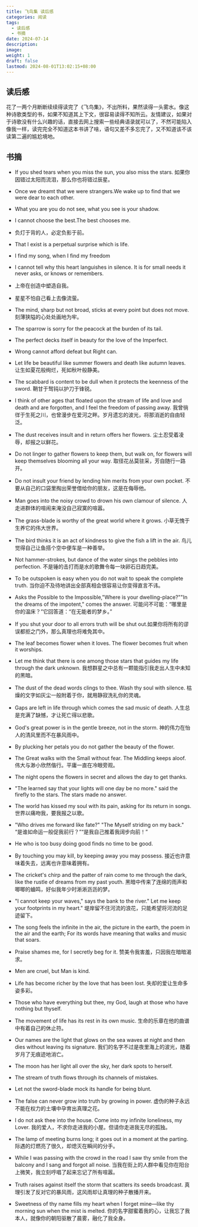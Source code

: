 ```yaml
---
title: 飞鸟集 读后感
categories: 阅读
tags:
  - 读后感
  - 书摘
date: 2024-07-14
description: 
image: 
weight: 1
draft: false
lastmod: 2024-08-01T13:02:15+08:00
---
```

## 读后感

花了一两个月断断续续得读完了《飞鸟集》，不出所料，果然读得一头雾水。像这种诗歌类型的书，如果不知道其上下文，很容易读得不知所云。友情建议，如果对于诗歌没有什么兴趣的话，直接去网上搜索一些经典语录就可以了，不然可能陷入像我一样，读完完全不知道这本书讲了啥，语句又差不多忘完了，又不知道该不该读第二遍的尴尬境地。

## 书摘
  
- If you shed tears when you miss the sun, you also miss the stars. 如果你因错过太阳而流泪，那么你也将错过辰星。

- Once we dreamt that we were strangers.We wake up to find that we were dear to each other.  

- What you are you do not see, what you see is your shadow.  

- I cannot choose the best.The best chooses me.  

- 负灯于背的人，必定负影于前。  

- That I exist is a perpetual surprise which is life.  

- I find my song, when I find my freedom  
    
- I cannot tell why this heart languishes in silence. It is for small needs it never asks, or knows or remembers.  
  
- 上帝在创造中塑造自我。  
    
- 星星不怕自己看上去像流萤。  
    
- The mind, sharp but not broad, sticks at every point but does not move. 刻薄狭隘的心处处画地为牢。  
    
- The sparrow is sorry for the peacock at the burden of its tail.  

- The perfect decks itself in beauty for the love of the Imperfect.  

- Wrong cannot afford defeat but Right can.  

- Let life be beautiful like summer flowers and death like autumn leaves. 让生如夏花般绚烂，死如秋叶般静美。  
 
- The scabbard is content to be dull when it protects the keenness of the sword. 鞘甘于驽钝以护刀于锋锐。
    
- I think of other ages that floated upon the stream of life and love and death and are forgotten, and I feel the freedom of passing away. 我曾徜徉于生死之川，也曾漫步在爱河之畔。岁月遗忘的波光，将那消逝的自由轻泛。  
    
- The dust receives insult and in return offers her flowers. 尘土忍受着凌辱，却报之以鲜花。  
    
- Do not linger to gather flowers to keep them, but walk on, for flowers will keep themselves blooming all your way. 取径花丛莫驻采，芳自随行一路开。  
   
- Do not insult your friend by lending him merits from your own pocket. 不要从自己的口袋里掏出荣誉借给你的朋友，这是在侮辱他。  
    
- Man goes into the noisy crowd to drown his own clamour of silence. 人走进群体的喧闹来淹没自己寂寞的喧嚣。  
    
- The grass-blade is worthy of the great world where it grows. 小草无愧于生养它的伟大世界。  
    
- The bird thinks it is an act of kindness to give the fish a lift in the air. 鸟儿觉得自己让鱼搭个空中便车是一种善举。  
    
- Not hammer-strokes, but dance of the water sings the pebbles into perfection. 不是锤的击打而是水的歌舞令每一块卵石日趋完美。  
    
- To be outspoken is easy when you do not wait to speak the complete truth. 当你迫不及待地讲出全部真相会很容易让你变得直言不讳。  
    
- Asks the Possible to the Impossible,"Where is your dwelling-place?""In the dreams of the impotent," comes the answer. 可能问不可能：“哪里是你的温床？”它回答道：“在无能者的梦乡。”  
    
- If you shut your door to all errors truth will be shut out.如果你将所有的谬误都拒之门外，那么真理也将难免其中。  
    
- The leaf becomes flower when it loves. The flower becomes fruit when it worships.  
    
- Let me think that there is one among those stars that guides my life through the dark unknown. 我想群星之中总有一颗能指引我走出人生中未知的黑暗。  
    
- The dust of the dead words clings to thee. Wash thy soul with silence. 枯燥的文字如灰尘一般附着于你，就用静寂洗礼你的灵魂。  
    
- Gaps are left in life through which comes the sad music of death. 人生总是充满了缺憾，才让死亡得以悲歌。  
    
- God's great power is in the gentle breeze, not in the storm. 神的伟力在怡人的清风里而不在暴风雨中。  
    
- By plucking her petals you do not gather the beauty of the flower.  
    
- The Great walks with the Small without fear. The Middling keeps aloof. 伟大与渺小欣然偕行。平庸一直在冷眼旁观。  
    
- The night opens the flowers in secret and allows the day to get thanks.  
    
- "The learned say that your lights will one day be no more." said the firefly to the stars. The stars made no answer.  
    
- The world has kissed my soul with its pain, asking for its return in songs. 世界以痛吻我，要我报之以歌。  
    
- "Who drives me forward like fate?" "The Myself striding on my back." “是谁如命运一般促我前行？”“是我自己推着我阔步向前！”  
    
- He who is too busy doing good finds no time to be good.  
    
- By touching you may kill, by keeping away you may possess. 接近也许意味着失去，远离也许意味着拥有。  
    
- The cricket's chirp and the patter of rain come to me through the dark, like the rustle of dreams from my past youth. 黑暗中传来了连绵的雨声和唧唧的蛐鸣，好似我年少时淅淅沥沥的梦。  

- "I cannot keep your waves," says the bank to the river." Let me keep your footprints in my heart."  堤岸留不住河流的浪花，只能希望将河流的足迹留下。
    
- The song feels the infinite in the air, the picture in the earth, the poem in the air and the earth; For its words have meaning that walks and music that soars.  
    
- Praise shames me, for I secretly beg for it. 赞美令我害羞，只因我在暗暗渴求。  
    
- Men are cruel, but Man is kind.  
    
- Life has become richer by the love that has been lost. 失却的爱让生命多姿多彩。  
    
- Those who have everything but thee, my God, laugh at those who have nothing but thyself.  
- The movement of life has its rest in its own music. 生命的乐章在他的曲谱中有着自己的休止符。  
    
- Our names are the light that glows on the sea waves at night and then dies without leaving its signature. 我们的名字不过是夜里海上的波光，随着岁月了无痕迹地消亡。  
    
- The moon has her light all over the sky, her dark spots to herself.  
    
- The stream of truth flows through its channels of mistakes.  

- Let not the sword-blade mock its handle for being blunt.  
    
- The false can never grow into truth by growing in power. 虚伪的种子永远不能在权力的土壤中孕育出真理之花。  
    
- I do not ask thee into the house. Come into my infinite loneliness, my Lover. 我的爱人，不求你走进我的小屋。但请你走进我无尽的孤独。  
    
- The lamp of meeting burns long; it goes out in a moment at the parting. 际遇的灯燃亮了很久，却熄灭在瞬间的分手。  
    
- While I was passing with the crowd in the road I saw thy smile from the balcony and I sang and forgot all noise. 当我在街上的人群中看见你在阳台上微笑，我立刻哼唱了起来忘记了所有喧嚣。  

- Truth raises against itself the storm that scatters its seeds broadcast. 真理引发了反对它的暴风雨，这风雨却让真理的种子散播开来。  
    
- Sweetness of thy name fills my heart when I forget mine—like thy morning sun when the mist is melted. 你的名字甜蜜着我的心，让我忘了我本人，就像你的朝阳驱散了晨雾，融化了我全身。  
    
